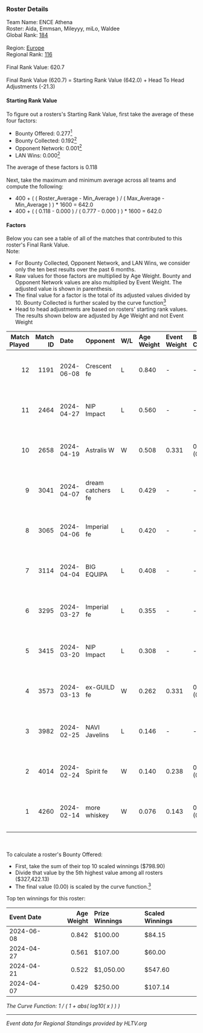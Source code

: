 ### Roster Details<br />
Team Name: ENCE Athena<br />
Roster: Aida, Emmsan, Mileyyy, miLo, Waldee<br />
Global Rank: [184](../standings_global.md)<br />
<br />
Region: [Europe]( ../standings_europe.md)<br />
Regional Rank: [116]( ../standings_europe.md)<br />
<br />
Final Rank Value:  620.7<br />
<br />
Final Rank Value (620.7) = Starting Rank Value (642.0) + Head To Head Adjustments (-21.3)<br />

#### Starting Rank Value<br />
To figure out a rosters's Starting Rank Value, first take the average of these four factors:<br />
- Bounty Offered: 0.277[<sup>1</sup>](#table2)
- Bounty Collected: 0.192[<sup>2</sup>](#table1)
- Opponent Network: 0.001[<sup>2</sup>](#table1)
- LAN Wins: 0.000[<sup>2</sup>](#table1)

The average of these factors is 0.118<br />
<br />
Next, take the maximum and minimum average across all teams and compute the following:<br />
- 400 + ( ( Roster_Average - Min_Average ) / ( Max_Average - Min_Average ) ) * 1600 = 642.0
- 400 + ( ( 0.118 - 0.000 ) / ( 0.777 - 0.000 ) ) * 1600 = 642.0


#### Factors<br />
Below you can see a table of all of the matches that contributed to this roster's Final Rank Value.<br />
Note:<br />

- For Bounty Collected, Opponent Network, and LAN Wins, we consider only the ten best results over the past 6 months.
- Raw values for those factors are multiplied by Age Weight. Bounty and Opponent Network values are also multiplied by Event Weight. The adjusted value is shown in parenthesis.
- The final value for a factor is the total of its adjusted values divided by 10. Bounty Collected is further scaled by the curve function[<sup>3</sup>](#curveFunction)
- Head to head adjustments are based on rosters' starting rank values. The results shown below are adjusted by Age Weight and not Event Weight
<span id="table1"></span><br />


| Match Played | Match ID | Date       | Opponent          | W/L | Age Weight | Event Weight | Bounty Collected | Opponent Network | LAN Wins  | H2H Adj. | Roster                              |
| -: | -: | :- | :- | :- | :- | :- | :- | :- | :- | -: | :- |
|           12 |     1191 | 2024-06-08 | Crescent fe       | L   | 0.840      | -            | -                | -                | -         |   -12.02 | Aida, Emmsan, Mileyyy, miLo, Waldee |
|           11 |     2464 | 2024-04-27 | NIP Impact        | L   | 0.560      | -            | -                | -                | -         |    -6.72 | Aida, Emmsan, miLo, Waldee, xia     |
|           10 |     2658 | 2024-04-19 | Astralis W        | W   | 0.508      | 0.331        | 0.001 (0.000)    | 0.022 (0.004)    | 0 (0.000) |     7.49 | Aida, Emmsan, miLo, Waldee, xia     |
|            9 |     3041 | 2024-04-07 | dream catchers fe | L   | 0.429      | -            | -                | -                | -         |    -5.32 | Aida, Emmsan, miLo, Waldee, xia     |
|            8 |     3065 | 2024-04-06 | Imperial fe       | L   | 0.420      | -            | -                | -                | -         |    -1.24 | Aida, Emmsan, miLo, Waldee, xia     |
|            7 |     3114 | 2024-04-04 | BIG EQUIPA        | L   | 0.408      | -            | -                | -                | -         |    -4.18 | Aida, Emmsan, miLo, Waldee, xia     |
|            6 |     3295 | 2024-03-27 | Imperial fe       | L   | 0.355      | -            | -                | -                | -         |    -1.08 | Aida, Emmsan, miLo, Waldee, xia     |
|            5 |     3415 | 2024-03-20 | NIP Impact        | L   | 0.308      | -            | -                | -                | -         |    -4.13 | Aida, Emmsan, miLo, Waldee, xia     |
|            4 |     3573 | 2024-03-13 | ex-GUILD fe       | W   | 0.262      | 0.331        | 0.003 (0.000)    | 0.066 (0.006)    | 0 (0.000) |     4.32 | Aida, Emmsan, miLo, Waldee, xia     |
|            3 |     3982 | 2024-02-25 | NAVI Javelins     | L   | 0.146      | -            | -                | -                | -         |    -1.22 | Aida, Emmsan, miLo, Waldee, xia     |
|            2 |     4014 | 2024-02-24 | Spirit fe         | W   | 0.140      | 0.238        | 0.005 (0.000)    | 0.101 (0.003)    | 0 (0.000) |     2.33 | Aida, Emmsan, miLo, Waldee, xia     |
|            1 |     4260 | 2024-02-14 | more whiskey      | W   | 0.076      | 0.143        | 0.000 (0.000)    | 0.000 (0.000)    | 0 (0.000) |     0.49 | Aida, Emmsan, miLo, Waldee, xia     |

<br />
<span id="table2"></span><br />
To calculate a roster's Bounty Offered:<br />

- First, take the sum of their top 10 scaled winnings ($798.90)
- Divide that value by the 5th highest value among all rosters ($327,422.13)
- The final value (0.00) is scaled by the curve function.[<sup>3</sup>](#curveFunction)

Top ten winnings for this roster:<br />

| Event Date | Age Weight | Prize Winnings | Scaled Winnings |
| :- | -: | :- | :- |
| 2024-06-08 |      0.842 | $100.00        | $84.15          |
| 2024-04-27 |      0.561 | $107.00        | $60.00          |
| 2024-04-21 |      0.522 | $1,050.00      | $547.60         |
| 2024-04-07 |      0.429 | $250.00        | $107.14         |


<span id="curveFunction"></span>_The Curve Function: 1 / ( 1 + abs( log10( x ) ) )_<br />

---
_Event data for Regional Standings provided by HLTV.org_<br />
